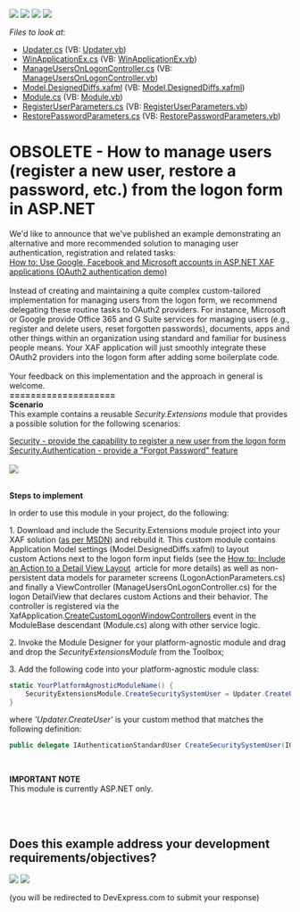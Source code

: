 <!-- default badges list -->
![](https://img.shields.io/endpoint?url=https://codecentral.devexpress.com/api/v1/VersionRange/134075799/14.2.3%2B)
[![](https://img.shields.io/badge/Open_in_DevExpress_Support_Center-FF7200?style=flat-square&logo=DevExpress&logoColor=white)](https://supportcenter.devexpress.com/ticket/details/E4037)
[![](https://img.shields.io/badge/📖_How_to_use_DevExpress_Examples-e9f6fc?style=flat-square)](https://docs.devexpress.com/GeneralInformation/403183)
[![](https://img.shields.io/badge/💬_Leave_Feedback-feecdd?style=flat-square)](#does-this-example-address-your-development-requirementsobjectives)
<!-- default badges end -->
<!-- default file list -->
*Files to look at*:

* [Updater.cs](./CS/ManageUsersOnLogon.Module/DatabaseUpdate/Updater.cs) (VB: [Updater.vb](./VB/ManageUsersOnLogon.Module/DatabaseUpdate/Updater.vb))
* [WinApplicationEx.cs](./CS/ManageUsersOnLogon.Win/WinApplicationEx.cs) (VB: [WinApplicationEx.vb](./VB/ManageUsersOnLogon.Win/WinApplicationEx.vb))
* [ManageUsersOnLogonController.cs](./CS/Security.Extensions/ManageUsersOnLogonController.cs) (VB: [ManageUsersOnLogonController.vb](./VB/Security.Extensions/ManageUsersOnLogonController.vb))
* [Model.DesignedDiffs.xafml](./CS/Security.Extensions/Model.DesignedDiffs.xafml) (VB: [Model.DesignedDiffs.xafml](./VB/Security.Extensions/Model.DesignedDiffs.xafml))
* [Module.cs](./CS/Security.Extensions/Module.cs) (VB: [Module.vb](./VB/Security.Extensions/Module.vb))
* [RegisterUserParameters.cs](./CS/Security.Extensions/RegisterUserParameters.cs) (VB: [RegisterUserParameters.vb](./VB/Security.Extensions/RegisterUserParameters.vb))
* [RestorePasswordParameters.cs](./CS/Security.Extensions/RestorePasswordParameters.cs) (VB: [RestorePasswordParameters.vb](./VB/Security.Extensions/RestorePasswordParameters.vb))
<!-- default file list end -->
# OBSOLETE - How to manage users (register a new user, restore a password, etc.) from the logon form in ASP.NET


<p>We'd like to announce that we've published an example demonstrating an alternative and more recommended solution to managing user authentication, registration and related tasks:<br><a href="https://www.devexpress.com/Support/Center/p/T535280">How to: Use Google, Facebook and Microsoft accounts in ASP.NET XAF applications (OAuth2 authentication demo)</a><br><br>Instead of creating and maintaining a quite complex custom-tailored implementation for managing users from the logon form, we recommend delegating these routine tasks to OAuth2 providers. For instance, Microsoft or Google provide Office 365 and G Suite services for managing users (e.g., register and delete users, reset forgotten passwords), documents, apps and other things within an organization using standard and familiar for business people means. Your XAF application will just smoothly integrate these OAuth2 providers into the logon form after adding some boilerplate code.<br><br>Your feedback on this implementation and the approach in general is welcome.<strong><br>====================<br>Scenario</strong><br>This example contains a reusable <em>Security.Extensions</em> module that provides a possible solution for the following scenarios:</p>
<p><a href="https://www.devexpress.com/Support/Center/p/S32938">Security - provide the capability to register a new user from the logon form</a><br><a href="https://www.devexpress.com/Support/Center/p/S33481">Security.Authentication - provide a "Forgot Password" feature</a><br><br><img src="https://raw.githubusercontent.com/DevExpress-Examples/obsolete-how-to-manage-users-register-a-new-user-restore-a-password-etc-from-the-logon-form-e4037/14.2.3+/media/08b47836-b8ac-11e6-80bf-00155d62480c.png"></p>
<br><strong>Steps to implement</strong><br>
<p>In order to use this module in your project, do the following:</p>
<p>1. Download and include the Security.Extensions module project into your XAF solution (<a href="https://msdn.microsoft.com/library/ff460187.aspx">as per MSDN</a>) and rebuild it. This custom module contains Application Model settings (Model.DesignedDiffs.xafml) to layout custom Actions next to the logon form input fields (see the <a href="https://documentation.devexpress.com/eXpressAppFramework/CustomDocument112816.aspx">How to: Include an Action to a Detail View Layout</a>  article for more details) as well as non-persistent data models for parameter screens (LogonActionParameters.cs) and finally a ViewController (ManageUsersOnLogonController.cs) for the logon DetailView that declares custom Actions and their behavior. The controller is registered via the XafApplication.<a href="https://documentation.devexpress.com/eXpressAppFramework/DevExpressExpressAppXafApplication_CreateCustomLogonWindowControllerstopic.aspx">CreateCustomLogonWindowControllers</a> event in the ModuleBase descendant (Module.cs) along with other service logic.</p>
<p>2. Invoke the Module Designer for your platform-agnostic module and drag and drop the <em>SecurityExtensionsModule </em>from the Toolbox;</p>
<p>3. Add the following code into your platform-agnostic module class:</p>


```cs
static YourPlatformAgnosticModuleName() {
    SecurityExtensionsModule.CreateSecuritySystemUser = Updater.CreateUser;
} 

```


<p>where <em>'Updater.CreateUser'</em> is your custom method that matches the following definition:</p>


```cs
public delegate IAuthenticationStandardUser CreateSecuritySystemUser(IObjectSpace objectSpace, string userName, string email, string password, bool isAdministrator);

```


<p> </p>
<p><strong>IM</strong><strong>PORTANT NOTE</strong><br> This module is currently ASP.NET only.<br><br></p>

<br/>


<!-- feedback -->
## Does this example address your development requirements/objectives?

[<img src="https://www.devexpress.com/support/examples/i/yes-button.svg"/>](https://www.devexpress.com/support/examples/survey.xml?utm_source=github&utm_campaign=XAF_logon-form-manage-users-register-a-new-user-restore-a-password&~~~was_helpful=yes) [<img src="https://www.devexpress.com/support/examples/i/no-button.svg"/>](https://www.devexpress.com/support/examples/survey.xml?utm_source=github&utm_campaign=XAF_logon-form-manage-users-register-a-new-user-restore-a-password&~~~was_helpful=no)

(you will be redirected to DevExpress.com to submit your response)
<!-- feedback end -->
